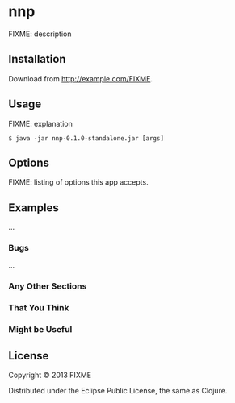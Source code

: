 # nnp

FIXME: description

## Installation

Download from http://example.com/FIXME.

## Usage

FIXME: explanation

    $ java -jar nnp-0.1.0-standalone.jar [args]

## Options

FIXME: listing of options this app accepts.

## Examples

...

### Bugs

...

### Any Other Sections
### That You Think
### Might be Useful

## License

Copyright © 2013 FIXME

Distributed under the Eclipse Public License, the same as Clojure.
